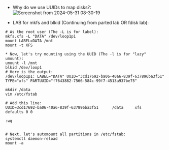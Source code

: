 * Why do we use UUIDs to map disks?:
![Screenshot from 2024-05-31 08-30-19](https://github.com/RedHatRanger/best_linux_scripts_and_commands/assets/90477448/cbe9f3fe-25a0-41d9-9c23-f5bd6cae6917)

* LAB for mkfs and blkid (Continuing from parted lab OR fdisk lab):
```
# As the root user (The -L is for label):
mkfs.xfs -L "DATA" /dev/loop1p1
mount LABEL=DATA /mnt
mount -t XFS

* Now, let's try mounting using the UUID (The -l is for "lazy" umount):
umount -l /mnt
blkid /dev/loop1
# Here is the output:
/dev/loop1p1: LABEL="DATA" UUID="3cd17692-ba06-40a6-839f-637896ba3f51" TYPE="xfs" PARTUUID="f7643882-7566-584c-99f7-4513a937be75"

mkdir /data
vim /etc/fstab

# Add this line:
UUID=3cd17692-ba06-40a6-839f-637896ba3f51      /data     xfs      defaults 0 0

:wq


# Next, let's automount all partitions in /etc/fstab:
systemctl daemon-reload
mount -a
```
